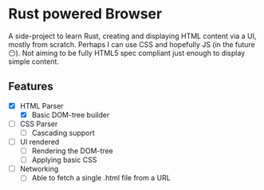 # Rust powered Browser

A side-project to learn Rust, creating and displaying HTML content via a UI, mostly from scratch. Perhaps I can use CSS and hopefully JS (in the future 😶). Not aiming to be fully HTML5 spec compliant just enough to display simple content.

## Features
- [x] HTML Parser
  - [x] Basic DOM-tree builder
- [ ] CSS Parser
  - [ ] Cascading support
- [ ] UI rendered
  - [ ] Rendering the DOM-tree
  - [ ] Applying basic CSS
- [ ] Networking
  - [ ] Able to fetch a single .html file from a URL
